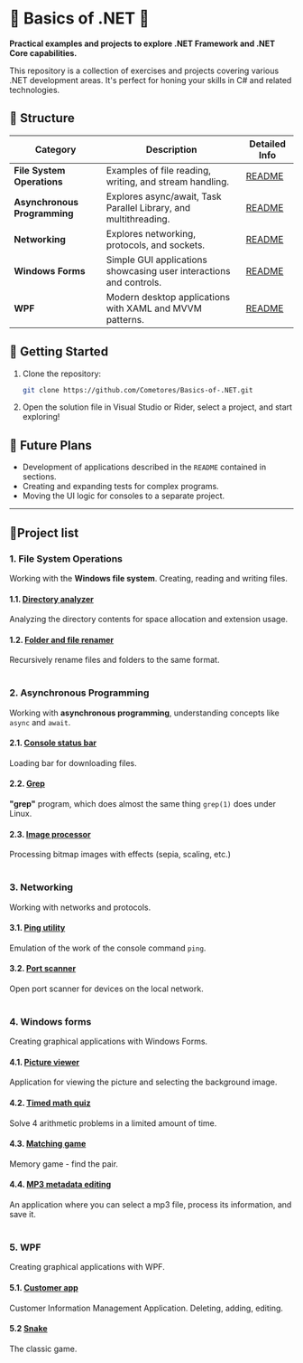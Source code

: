 ﻿# 🌟 Basics of .NET 🌟

**Practical examples and projects to explore .NET Framework and .NET Core capabilities.**

This repository is a collection of exercises and projects covering various .NET development areas.
It's perfect for honing your skills in C# and related technologies.



## 📂 Structure

| Category                     | Description                                                        | Detailed Info                            |
|------------------------------|--------------------------------------------------------------------|------------------------------------------|
| **File System Operations**   | Examples of file reading, writing, and stream handling.            | [README](Sources/Files/README.md)        |
| **Asynchronous Programming** | Explores async/await, Task Parallel Library, and multithreading.   | [README](Sources/Asynchronous/README.md) |
| **Networking**               | Explores networking, protocols, and sockets.                       | [README](Sources/Networking/README.md)   |
| **Windows Forms**            | Simple GUI applications showcasing user interactions and controls. | [README](Sources/WindowsForms/README.md) |
| **WPF**                      | Modern desktop applications with XAML and MVVM patterns.           | [README](Sources/WPF/README.md)          |



## 🚀 Getting Started
1) Clone the repository:
    ```bash
    git clone https://github.com/Cometores/Basics-of-.NET.git
    ```
2) Open the solution file in Visual Studio or Rider, select a project, and start exploring!



## 🌱 Future Plans
- Development of applications described in the `README` contained in sections.
- Creating and expanding tests for complex programs.
- Moving the UI logic for consoles to a separate project.

___


## 🧩Project list

[//]: # (__________________________________________________________)
### 1. File System Operations
Working with the **Windows file system**. Creating, reading and writing files.

#### 1.1. [Directory analyzer](Sources/Files/README.md)
Analyzing the directory contents for space allocation and extension usage.

#### 1.2. [Folder and file renamer](Sources/Files/README.md)
Recursively rename files and folders to the same format.
</br></br>



[//]: # (__________________________________________________________)
### 2. Asynchronous Programming
Working with **asynchronous programming**, understanding concepts like `async` and `await`.

#### 2.1. [Console status bar](Sources/Asynchronous/README.md)
Loading bar for downloading files.

#### 2.2. [Grep](Sources/Asynchronous/README.md)
**"grep"** program, which does almost the same thing `grep(1)` does under Linux.

#### 2.3. [Image processor](Sources/Asynchronous/README.md)
Processing bitmap images with effects (sepia, scaling, etc.)
</br></br>



[//]: # (__________________________________________________________)
### 3. Networking
Working with networks and protocols.

#### 3.1. [Ping utility](Sources/Networking/README.md)
Emulation of the work of the console command `ping`.

#### 3.2. [Port scanner](Sources/Networking/README.md)
Open port scanner for devices on the local network.
</br></br>



[//]: # (__________________________________________________________)
### 4. Windows forms
Creating graphical applications with Windows Forms.

#### 4.1. [Picture viewer](Sources/WindowsForms/README.md)
Application for viewing the picture and selecting the background image.

#### 4.2. [Timed math quiz](Sources/WindowsForms/README.md)
Solve 4 arithmetic problems in a limited amount of time.

#### 4.3. [Matching game](Sources/WindowsForms/README.md)
Memory game - find the pair.

#### 4.4. [MP3 metadata editing](Sources/WindowsForms/README.md)
An application where you can select a mp3 file, process its information, and save it.
</br></br>



[//]: # (__________________________________________________________)
### 5. WPF
Creating graphical applications with WPF.

#### 5.1. [Customer app](Sources/WPF/README.md)
Customer Information Management Application. Deleting, adding, editing.

#### 5.2 [Snake](Sources/WPF/README.md)
The classic game.